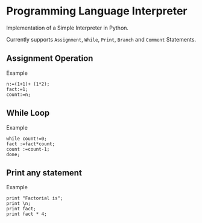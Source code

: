 # Programming Language Interpreter
Implementation of a Simple Interpreter in Python.

Currently supports `Assignment`, `While`, `Print`, `Branch` and `Comment` Statements.

## Assignment Operation #
Example 
```
n:=(1+1)+ (1*2);
fact:=1;
count:=n;
```

## While Loop 
Example
```
while count!=0;
fact :=fact*count;
count :=count-1;
done;
```

## Print any statement 
Example
```
print "Factorial is";
print \n;
print fact;
print fact * 4;
```
